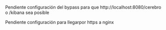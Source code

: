 Pendiente configuración del bypass para que http://localhost:8080/cerebro o /kibana sea posible

Pendiente configuración para llegarpor https a nginx
